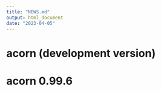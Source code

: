 ```yaml
---
title: "NEWS.md"
output: html_document
date: "2023-04-05"
---
```


# acorn (development version)

# acorn 0.99.6
